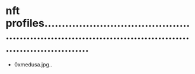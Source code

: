 # nft profiles.......................................................................................................................
- 0xmedusa.jpg..
